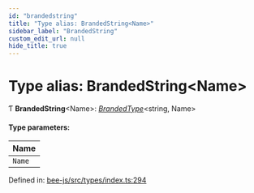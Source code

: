 ```yaml
---
id: "brandedstring"
title: "Type alias: BrandedString<Name>"
sidebar_label: "BrandedString"
custom_edit_url: null
hide_title: true
---
```


# Type alias: BrandedString<Name\>

Ƭ **BrandedString**<Name\>: [*BrandedType*](brandedtype.md)<string, Name\>

#### Type parameters:

Name |
:------ |
`Name` |

Defined in: [bee-js/src/types/index.ts:294](https://github.com/ethersphere/bee-js/blob/7260ee1/src/types/index.ts#L294)
